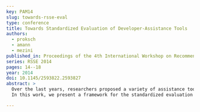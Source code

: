 ```yaml
---
key: PAM14
slug: towards-rsse-eval
type: conference
title: Towards Standardized Evaluation of Developer-Assistance Tools
authors:
  - proksch
  - amann
  - mezini
published_in: Proceedings of the 4th International Workshop on Recommendation Systems for Software Engineering
series: RSSE 2014
pages: 14--18
year: 2014
doi: 10.1145/2593822.2593827
abstract: >
  Over the last years, researchers proposed a variety of assistance tools to support developers in their development environments. Many of the respective publications introduce new evaluation strategies or use custom datasets. Size and quality of the performed evaluations differ. Additionally, the strategies often use metrics that are tailored to the respective tools. As a result, comparing different assistance tools is very difficult.
  In this work, we present a framework for the standardized evaluation of assistance tools, on the example of code recommenders. The framework combines different ideas and demands from previous work. Furthermore, we discuss how the community could jointly realize the framework.

---
```

